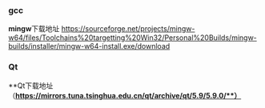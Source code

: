 ### gcc    

**mingw**下载地址  https://sourceforge.net/projects/mingw-w64/files/Toolchains%20targetting%20Win32/Personal%20Builds/mingw-builds/installer/mingw-w64-install.exe/download

### Qt  

**Qt下载地址（**https://mirrors.tuna.tsinghua.edu.cn/qt/archive/qt/5.9/5.9.0/**）**

 



​                               

 

 

 

 

 